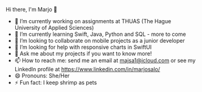 Hi there, I'm Marjo 👋

- 🔭 I’m currently working on assignments at THUAS (The Hague University of Applied Sciences)
- 🌱 I’m currently learning Swift, Java, Python and SQL - more to come
- 👯 I’m looking to collaborate on mobile projects as a junior developer
- 🤔 I’m looking for help with responsive charts in SwiftUI
- 💬 Ask me about my projects if you want to know more!
- 📫 How to reach me: send me an email at majsa1@icloud.com or see my LinkedIn profile at https://www.linkedin.com/in/marjosalo/
- 😄 Pronouns: She/Her
- ⚡ Fun fact: I keep shrimp as pets
